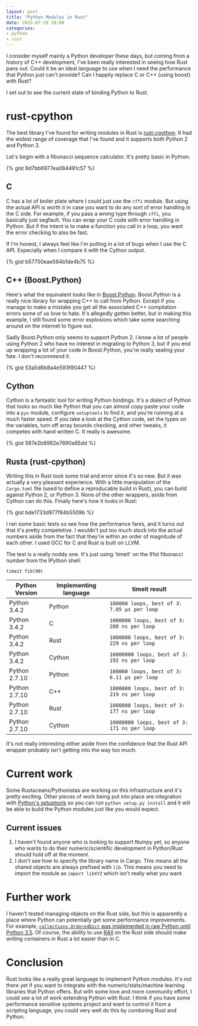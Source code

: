 ```yaml
---
layout: post
title: "Python Modules in Rust"
date: 2015-07-20 20:00
categories:
- python
- rust
---
```

I consider myself mainly a Python developer these days, but coming from a
history of C++ development, I've been really interested in seeing how Rust pans
out. Could it be an ideal language to use when I need the performance that
Python just can't provide? Can I happily replace C or C++ (using boost) with
Rust? 

I set out to see the current state of binding Python to Rust.

# rust-cpython

The best library I've found for writing modules in Rust is
[rust-cpython](https://github.com/dgrunwald/rust-cpython/). It had the widest
range of coverage that I've found and it supports both Python 2 and Python 3.

Let's begin with a fibonacci sequence calculator. It's pretty basic in Python:

{% gist 9d7bb6977ea084491c57 %} 

## C
C has a lot of boiler plate where I could just use the `cffi` module. But
using the actual API is worth it in case you want to do any sort of error
handling in the C side. For example, if you pass a wrong type through `cffi`,
you basically just segfault. You can wrap your C code with error handling in
Python. But if the intent is to make a function you call in a loop, you want the
error checking to also be fast.  

If I'm honest, I always feel like I'm putting in a lot of bugs when I use the C
API. Especially when I compare it with the Cython output.

{% gist b57750eae564b1de4b75 %}

## C++ (Boost.Python)
Here's what the equivalent looks like in
[Boost.Python](http://www.boost.org/doc/libs/1_58_0/libs/python/doc/).
Boost.Python is a really nice library for wrapping C++ to call from Python.
Except if you manage to make a mistake you get all the associated C++
compilation errors some of us love to hate. It's allegedly gotten better, but in
making this example, I still found some error explosions which take some
searching around on the internet to figure out. 

Sadly Boost.Python only seems to support Python 2. I know a lot of people using
Python 2 who have no interest in migrating to Python 3, but if you end up
wrapping a lot of your code in Boost.Python, you're really sealing your fate. I
don't recommend it.

{% gist 53a5d6b8a4e593f90447 %}

## Cython
Cython is a fantastic tool for writing Python bindings. It's a dialect of Python
that looks so much like Python that you can almost copy paste your code into a
`pyx` module, configure `setuptools` to find it, and you're running at a much
faster speed. If you take a look at the Cython code, set the types on the
variables, turn off array bounds checking, and other tweaks, it competes with
hand written C. It really is awesome.

{% gist 587e2b8982e7690a85dd %}

## Rusta (rust-cpython)
Writing this in Rust took some trial and error since it's so new. But it was
actually a very pleasant experience. With a little manipulation of the
`Cargo.toml` file (used to define a reproducable build in Rust), you can build
against Python 2, or Python 3. None of the other wrappers, aside from Cython can
do this.
Finally here's how it looks in Rust:

{% gist bde1733d977f84b5509b %}

I ran some basic tests so see how the performance fares, and it turns out that
it's pretty competetive. I wouldn't put too much stock into the actual numbers
aside from the fact that they're within an order of magnitude of each other. I
used GCC for C and Rust is built on LLVM. 

The test is a really noddy one. It's just using 'timeit' on the 91st fibonacci
number from the IPython shell:  

`timeit fib(90)`

| Python Version | Implementing language | timeit result |
|----------------|-----------------------|---------------|
| Python 3.4.2   | Python | `100000 loops, best of 3: 7.05 µs per loop` |
| Python 3.4.2   | C      | `1000000 loops, best of 3: 288 ns per loop` |
| Python 3.4.2   | Rust   | `1000000 loops, best of 3: 229 ns per loop` |
| Python 3.4.2   | Cython | `10000000 loops, best of 3: 192 ns per loop` |
| Python 2.7.10  | Python | `100000 loops, best of 3: 6.11 µs per loop` |
| Python 2.7.10  | C++    | `1000000 loops, best of 3: 219 ns per loop` |
| Python 2.7.10  | Rust   | `1000000 loops, best of 3: 177 ns per loop` |
| Python 2.7.10  | Cython | `10000000 loops, best of 3: 171 ns per loop` |

It's not really interesting either aside from the confidence that the Rust API
wrapper probably isn't getting into the way too much.


# Current work
Some Rustaceans/Pythonistas are working on this infrastructure and it's pretty
exciting. Other pieces of work being put into place are integration with 
[Python's setuptools](https://github.com/novocaine/rust-python-ext) so you can
run `python setup.py install` and it will be able to build the Python modules
just like you would expect.


## Current issues
1. I haven't found anyone who is looking to support Numpy yet, so anyone who
   wants to do their numeric/scientific development in Python/Rust should hold
   off at the moment. 
2. I don't see how to specify the library name in Cargo. This means all the
   shared objects are always prefixed with `lib`. This means you need to import
   the module as `import libXYZ` which isn't really what you want.


# Further work
I haven't tested managing objects on the Rust side, but this is apparently a
place where Python can potentially get some performance improvements. For
example, [`collections.OrderedDict` was implemented in raw Python until Python
3.5](https://bugs.python.org/issue16991). Of course, the ability to use
[RAII](https://en.wikipedia.org/wiki/Resource_Acquisition_Is_Initialization)
on the Rust side should make writing containers in Rust a lot easier than in C.


# Conclusion
Rust looks like a really great language to implement Python modules. It's not
there yet if you want to integrate with the numeric/stats/machine learning
libraries that Python offers. But with some love and more community effort, I
could see a lot of work extending Python with Rust. I think if you have some
performance sensitive systems project and want to control it from a scripting
language, you could very well do this by combining Rust and Python.
